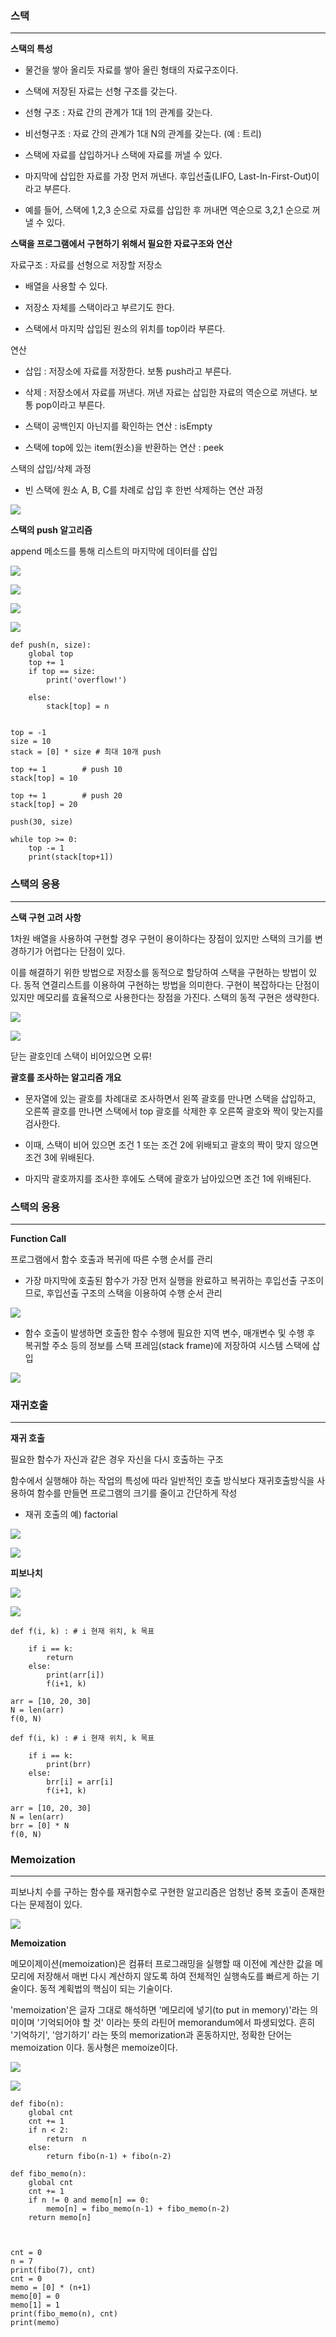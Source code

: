 ### **스택**
---

**스택의 특성**

- 물건을 쌓아 올리듯 자료를 쌓아 올린 형태의 자료구조이다.

- 스택에 저장된 자료는 선형 구조를 갖는다.

- 선형 구조 : 자료 간의 관계가 1대 1의 관계를 갖는다.

- 비선형구조 : 자료 간의 관계가 1대 N의 관계를 갖는다. (예 : 트리)

- 스택에 자료를 삽입하거나 스택에 자료를 꺼낼 수 있다.

- 마지막에 삽입한 자료를 가장 먼저 꺼낸다. 후입선출(LIFO, Last-In-First-Out)이라고 부른다. 

- 예를 들어, 스택에 1,2,3 순으로 자료를 삽입한 후 꺼내면 역순으로 3,2,1 순으로 꺼낼 수 있다.

**스택을 프로그램에서 구현하기 위해서 필요한 자료구조와 연산**

자료구조 : 자료를 선형으로 저장할 저장소

- 배열을 사용할 수 있다.

- 저장소 자체를 스택이라고 부르기도 한다.

- 스택에서 마지막 삽입된 원소의 위치를 top이라 부른다.

연산

- 삽입 : 저장소에 자료를 저장한다. 보통 push라고 부른다.

- 삭제 : 저장소에서 자료를 꺼낸다. 꺼낸 자료는 삽입한 자료의 역순으로 꺼낸다. 보통 pop이라고 부른다.

- 스택이 공백인지 아닌지를 확인하는 연산 : isEmpty

- 스택에 top에 있는 item(원소)을 반환하는 연산 : peek

스택의 삽입/삭제 과정

-  빈 스택에 원소 A, B, C를 차례로 삽입 후 한번 삭제하는 연산 과정

![](https://velog.velcdn.com/images/lurelight/post/a2c37ed3-a3fd-4796-ae77-7567bdf5bb68/image.png)

**스택의 push 알고리즘**

append 메소드를 통해 리스트의 마지막에 데이터를 삽입

![](https://velog.velcdn.com/images/lurelight/post/55f70f8b-1e33-45f1-b6ca-01a65133171a/image.png)

![](https://velog.velcdn.com/images/lurelight/post/d0a11502-9e8d-4e6f-8502-1122f6b41105/image.png)

![](https://velog.velcdn.com/images/lurelight/post/6f12e524-3b28-4954-91fc-c4cc49bbe4c6/image.png)

![](https://velog.velcdn.com/images/lurelight/post/63c95d6e-4e8f-4ebe-b9cc-2db4a3cbd90b/image.png)

```
def push(n, size):
    global top
    top += 1
    if top == size:
        print('overflow!')

    else:
        stack[top] = n


top = -1
size = 10
stack = [0] * size # 최대 10개 push

top += 1        # push 10
stack[top] = 10

top += 1        # push 20
stack[top] = 20

push(30, size)

while top >= 0:
    top -= 1
    print(stack[top+1])
```

### **스택의 응용**
---

**스택 구현 고려 사항**

1차원 배열을 사용하여 구현할 경우 구현이 용이하다는 장점이 있지만 스택의 크기를 변경하기가 어렵다는 단점이 있다.

이를 해결하기 위한 방법으로 저장소를 동적으로 할당하여 스택을 구현하는 방법이 있다. 동적 연결리스트를 이용하여 구현하는 방법을 의미한다. 구현이 복잡하다는 단점이 있지만 메모리를 효율적으로 사용한다는 장점을 가진다. 스택의 동적 구현은 생략한다.

![](https://velog.velcdn.com/images/lurelight/post/95895326-24ce-4d52-ba1c-76bcc81b54a8/image.png)

![](https://velog.velcdn.com/images/lurelight/post/6144522d-74cf-444a-9924-ef2450cc1f6e/image.png)

닫는 괄호인데 스택이 비어있으면 오류!

**괄호를 조사하는 알고리즘 개요**

- 문자열에 있는 괄호를 차례대로 조사하면서 왼쪽 괄호를 만나면 스택을 삽입하고, 오른쪽 괄호를 만나면 스택에서 top 괄호를 삭제한 후 오른쪽 괄호와 짝이 맞는지를 검사한다. 

- 이때, 스택이 비어 있으면 조건 1 또는 조건 2에 위배되고 괄호의 짝이 맞지 않으면 조건 3에 위배된다.

- 마지막 괄호까지를 조사한 후에도 스택에 괄호가 남아있으면 조건 1에 위배된다.

### **스택의 응용**
---

**Function Call**

프로그램에서 함수 호출과 복귀에 따른 수행 순서를 관리

- 가장 마지막에 호출된 함수가 가장 먼저 실행을 완료하고 복귀하는 후입선출 구조이므로, 후입선출 구조의 스택을 이용하여 수행 순서 관리

![](https://velog.velcdn.com/images/lurelight/post/85adee26-bae8-4e43-b13a-75984a87fbc7/image.png)

- 함수 호출이 발생하면 호출한 함수 수행에 필요한 지역 변수, 매개변수 및 수행 후 복귀할 주소 등의 정보를 스택 프레임(stack frame)에 저장하여 시스템 스택에 삽입

![](https://velog.velcdn.com/images/lurelight/post/bdf03636-b7e4-44c9-8ce6-974d0a571ffe/image.png)

### **재귀호출**
---

**재귀 호출**

필요한 함수가 자신과 같은 경우 자신을 다시 호출하는 구조

함수에서 실행해야 하는 작업의 특성에 따라 일반적인 호출 방식보다 재귀호출방식을 사용하여 함수를 만들면 프로그램의 크기를 줄이고 간단하게 작성

- 재귀 호출의 예) factorial

![](https://velog.velcdn.com/images/lurelight/post/8b7abe47-cb22-4ec9-88ef-1b53c72324f3/image.png)

![](https://velog.velcdn.com/images/lurelight/post/b7e253b2-a272-454b-bb65-e9f456d62393/image.png)

**피보나치**

![](https://velog.velcdn.com/images/lurelight/post/f76378ab-a408-4138-88ce-74685b0e18e1/image.png)

![](https://velog.velcdn.com/images/lurelight/post/b5e6f629-6ab4-4fcf-92fe-17317f088d21/image.png)

```
def f(i, k) : # i 현재 위치, k 목표

    if i == k:
        return
    else:
        print(arr[i])
        f(i+1, k)

arr = [10, 20, 30]
N = len(arr)
f(0, N)
```
```
def f(i, k) : # i 현재 위치, k 목표

    if i == k:
        print(brr)
    else:
        brr[i] = arr[i]
        f(i+1, k)

arr = [10, 20, 30]
N = len(arr)
brr = [0] * N
f(0, N)
```

### **Memoization**
---

피보나치 수를 구하는 함수를 재귀함수로 구현한 알고리즘은 엄청난 중복 호출이 존재한다는 문제점이 있다.

![](https://velog.velcdn.com/images/lurelight/post/62d7a6c2-27f2-446e-a0f2-33a8db6bd1f1/image.png)

**Memoization**

메모이제이션(memoization)은 컴퓨터 프로그래밍을 실행할 때 이전에 계산한 값을 메모리에 저장해서 매번 다시 계산하지 않도록 하여 전체적인 실행속도를 빠르게 하는 기술이다. 동적 계획법의 핵심이 되는 기술이다.

'memoization'은 글자 그대로 해석하면 '메모리에 넣기(to put in memory)'라는 의미이며 '기억되어야 할 것' 이라는 뜻의 라틴어 memorandum에서 파생되었다. 흔히 '기억하기', '암기하기' 라는 뜻의 memorization과 혼동하지만, 정확한 단어는 memoization 이다. 동사형은 memoize이다.

![](https://velog.velcdn.com/images/lurelight/post/be204980-db59-4cd7-bfbe-78433defb9c8/image.png)

![](https://velog.velcdn.com/images/lurelight/post/3cd437c6-9fc4-477d-ba7e-d8491ac1afe1/image.png)

```
def fibo(n):
    global cnt
    cnt += 1
    if n < 2:
        return  n
    else:
        return fibo(n-1) + fibo(n-2)

def fibo_memo(n):
    global cnt
    cnt += 1
    if n != 0 and memo[n] == 0:
        memo[n] = fibo_memo(n-1) + fibo_memo(n-2)
    return memo[n]



cnt = 0
n = 7
print(fibo(7), cnt)
cnt = 0
memo = [0] * (n+1)
memo[0] = 0
memo[1] = 1
print(fibo_memo(n), cnt)
print(memo)

```